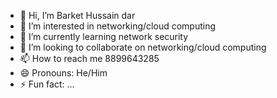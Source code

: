 - 👋 Hi, I’m Barket Hussain dar
- 👀 I’m interested in networking/cloud computing
- 🌱 I’m currently learning network security
- 💞️ I’m looking to collaborate on networking/cloud computing
- 📫 How to reach me 8899643285
- 😄 Pronouns: He/Him
- ⚡ Fun fact: ...

<!---
Barketalii/Barketalii is a ✨ special ✨ repository because its `README.md` (this file) appears on your GitHub profile.
You can click the Preview link to take a look at your changes.
--->
